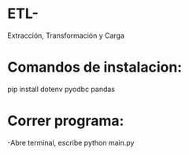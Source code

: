 # ETL-
Extracción, Transformación y Carga
# Comandos de instalacion:
pip install dotenv pyodbc pandas
# Correr programa:
-Abre terminal, escribe python main.py
